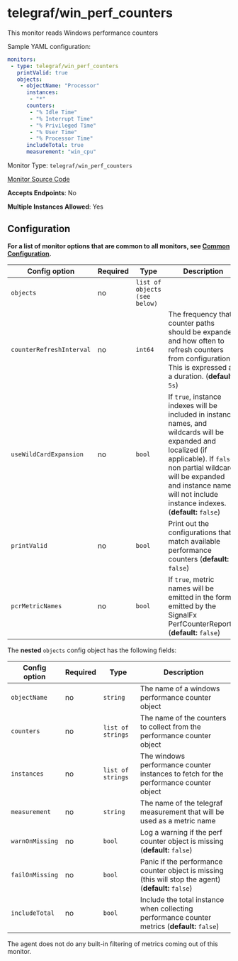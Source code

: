 <!--- GENERATED BY gomplate from scripts/docs/monitor-page.md.tmpl --->

# telegraf/win_perf_counters

This monitor reads Windows performance
counters

Sample YAML configuration:

```yaml
monitors:
 - type: telegraf/win_perf_counters
   printValid: true
   objects:
    - objectName: "Processor"
      instances:
       - "*"
      counters:
       - "% Idle Time"
       - "% Interrupt Time"
       - "% Privileged Time"
       - "% User Time"
       - "% Processor Time"
      includeTotal: true
      measurement: "win_cpu"
```


Monitor Type: `telegraf/win_perf_counters`

[Monitor Source Code](https://github.com/signalfx/signalfx-agent/tree/master/internal/monitors/telegraf/monitors/winperfcounters)

**Accepts Endpoints**: No

**Multiple Instances Allowed**: Yes

## Configuration

**For a list of monitor options that are common to all monitors, see [Common
Configuration](../monitor-config.md#common-configuration).**


| Config option | Required | Type | Description |
| --- | --- | --- | --- |
| `objects` | no | `list of objects (see below)` |  |
| `counterRefreshInterval` | no | `int64` | The frequency that counter paths should be expanded and how often to refresh counters from configuration. This is expressed as a duration. (**default:** `5s`) |
| `useWildCardExpansion` | no | `bool` | If `true`, instance indexes will be included in instance names, and wildcards will be expanded and localized (if applicable).  If `false`, non partial wildcards will be expanded and instance names will not include instance indexes. (**default:** `false`) |
| `printValid` | no | `bool` | Print out the configurations that match available performance counters (**default:** `false`) |
| `pcrMetricNames` | no | `bool` | If `true`, metric names will be emitted in the format emitted by the SignalFx PerfCounterReporter (**default:** `false`) |


The **nested** `objects` config object has the following fields:

| Config option | Required | Type | Description |
| --- | --- | --- | --- |
| `objectName` | no | `string` | The name of a windows performance counter object |
| `counters` | no | `list of strings` | The name of the counters to collect from the performance counter object |
| `instances` | no | `list of strings` | The windows performance counter instances to fetch for the performance counter object |
| `measurement` | no | `string` | The name of the telegraf measurement that will be used as a metric name |
| `warnOnMissing` | no | `bool` | Log a warning if the perf counter object is missing (**default:** `false`) |
| `failOnMissing` | no | `bool` | Panic if the performance counter object is missing (this will stop the agent) (**default:** `false`) |
| `includeTotal` | no | `bool` | Include the total instance when collecting performance counter metrics (**default:** `false`) |



The agent does not do any built-in filtering of metrics coming out of this
monitor.



